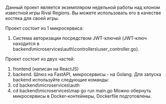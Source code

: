 Данный проект является экземпляром недельной работы над клоном известной игры Rival Regions. Вы можете использовать его в качестве костяка для своей игры.

Проект состоит из 1 микросервиса:
1. Система авторизации посредством JWT-ключей (JWT-ключ находится в backend\microservices\auth\controllers\user_controller.go).

Проект состоит из двух частей:
1. frontend (написан на ReactJS)
2. backend. Шлюз на FastAPI, микросервисы - на Golang.
Для запуска backend используйте следующие команды:
1. cd backend\microservices\auth
2. cd backend\microservices\map
go run main.go
Можно обернуть микросервисы в Docker-контейнеры, Dockerfile подготовлены.
